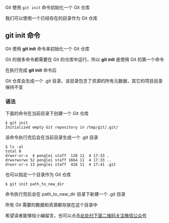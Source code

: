 Git 使用 `git init` 命令初始化一个 Git 仓库

我们可以使用一个已经存在的目录作为 Git 仓库

## git init 命令 ##

Git 使用 **git init** 命令来初始化一个 Git 仓库

Git 的很多命令都需要在 Git 的仓库中运行，所以 **git init** 是使用 Git 的第一个命令

在执行完成 **git init** 命令后

Git 仓库会生成一个 .git 目录，该目录包含了资源的所有元数据，其它的项目目录保持不变

### 语法 ###

下面的命令在当前目录下创建一个 Git 仓库

```
$ git init
Initialized empty Git repository in /tmp/git/.git/
```

该命令执行完后会在当前目录生成一个 .git 目录

```
$ ls -al
total 0
drwxr-xr-x  4 penglei staff  128 11  4 17:33 .
drwxrwxrwx 52 penglei staff 1664 11  4 17:33 ..
drwxr-xr-x 13 penglei staff  416 11  4 17:41 .git
```

也可以指定一个目录作为 Git 仓库

```
$ git init path_to_new_dir
```

命令执行完后会在 path\_to\_new\_dir 目录下新建一个 .git 目录

所有 Git 需要的数据和资源都存放在这个目录中



希望读者能够给小编留言，也可以点击[此处扫下面二维码关注微信公众号](https://www.ycbbs.vip/?p=28 "此处扫下面二维码关注微信公众号")